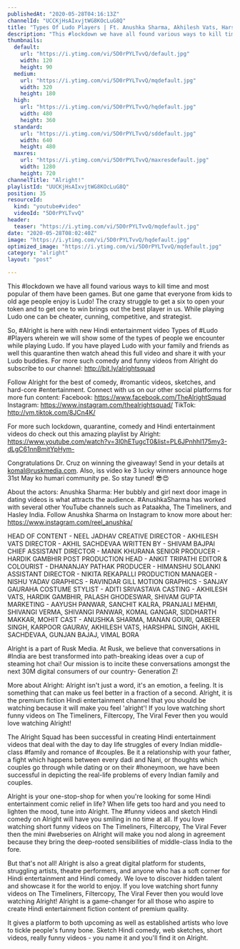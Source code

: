 ```yaml
---
publishedAt: "2020-05-28T04:16:13Z"
channelId: "UCCKjHsAIxvjtWG8KOcLuG8Q"
title: "Types Of Ludo Players | Ft. Anushka Sharma, Akhilesh Vats, Harshpal Singh, Qabeer Singh & Manan"
description: "This #lockdown we have all found various ways to kill time and most popular of them have been games. But one game that everyone from kids to old age people enjoy is Ludo! The crazy struggle to get a six to open your token and to get one to win brings out the best player in us. While playing Ludo one can be cheater, cunning, competitive, and strategist.\n\nSo, #Alright is here with new Hindi entertainment video Types of #Ludo #Players wherein we will show some of the types of people we encounter while playing Ludo. If you have played Ludo with your family and friends as well this quarantine then watch ahead this full video and share it with your Ludo buddies. For more such comedy and funny videos from Alright do subscribe to our channel: http://bit.ly/alrightsquad\n\nFollow Alright for the best of comedy, #romantic videos, sketches, and hard-core #entertainment. Connect with us on our other social platforms for more fun content: Facebook: https://www.facebook.com/TheAlrightSquad Instagram: https://www.instagram.com/thealrightsquad/ TikTok: http://vm.tiktok.com/8JCn4K/\n\nFor more such lockdown, quarantine, comedy and Hindi entertainment videos do check out this amazing playlist by Alright: https://www.youtube.com/watch?v=3l0hETugcT0&list=PL6JPnhhI175my3-dLgC61nnBmitYpHym-\n\nCongratulations Dr. Cruz on winning the giveaway! Send in your details at komal@ruskmedia.com. Also, iss video ke 3 lucky winners announce hoge 31st May ko humari community pe. So stay tuned! 😎😍\n\nAbout the actors:\nAnushka Sharma: Her bubbly and girl next door image in dating videos is what attracts the audience. #AnushkaSharma has worked with several other YouTube channels such as Pataakha, The Timeliners, and Hasley India. Follow Anushka Sharma on Instagram to know more about her: https://www.instagram.com/reel_anushka/\n\nHEAD OF CONTENT - NEEL JADHAV\nCREATIVE DIRECTOR - AKHILESH VATS\nDIRECTOR - AKHIL SACHDEVAA\nWRITTEN BY - SHIVAM BAJPAI\nCHIEF ASSISTANT DIRECTOR - MANIK KHURANA\nSENIOR PRODUCER - HARDIK GAMBHIR\nPOST PRODUCTION HEAD - ANKIT TRIPATHI\nEDITOR & COLOURIST -  DHANANJAY PATHAK\nPRODUCER - HIMANSHU SOLANKI\nASSISTANT DIRECTOR - NIKITA REKAPALLI\nPRODUCTION MANAGER - NISHU YADAV\nGRAPHICS - RAVINDAR GILL\nMOTION GRAPHICS - SANJAY GAURAHA\nCOSTUME STYLIST - ADITI SRIVASTAVA\nCASTING - AKHILESH VATS, HARDIK GAMBHIR, PALASH GHODESWAR, SHIVAM GUPTA\nMARKETING - AAYUSH PANWAR, SANCHIT KALRA, PRANJALI MEHMI, SHIVANGI VERMA, SHIVANGI PANWAR, KOMAL GANGAR, SIDDHARTH MAKKAR, MOHIT\nCAST - ANUSHKA SHARMA, MANAN GOURI, QABEER SINGH, KARPOOR GAURAV, AKHILESH VATS, HARSHPAL SINGH, AKHIL SACHDEVAA, GUNJAN BAJAJ, VIMAL BORA\n\nAlright is a part of Rusk Media. At Rusk, we believe that conversations in #India are best transformed into path-breaking ideas over a cup of steaming hot chai! Our mission is to incite these conversations amongst the next 30M digital consumers of our country- Generation Z!\n\nMore about Alright: Alright isn't just a word, it's an emotion, a feeling. It is something that can make us feel better in a fraction of a second. Alright, it is the premium fiction Hindi entertainment channel that you should be watching because it will make you feel 'alright'! If you love watching short funny videos on The Timeliners, Filtercopy, The Viral Fever then you would love watching Alright!\n\nThe Alright Squad has been successful in creating Hindi entertainment videos that deal with the day to day life struggles of every Indian middle-class #family and romance of #couples. Be it a relationship with your father, a fight which happens between every dadi and Nani, or thoughts which couples go through while dating or on their #honeymoon, we have been successful in depicting the real-life problems of every Indian family and couples.\n\nAlright is your one-stop-shop for when you're looking for some Hindi entertainment comic relief in life? When life gets too hard and you need to lighten the mood, tune into Alright. The #funny videos and sketch Hindi comedy on Alright will have you smiling in no time at all. If you love watching short funny videos on The Timeliners, Filtercopy, The Viral Fever then the mini #webseries on Alright will make you nod along in agreement because they bring the deep-rooted sensibilities of middle-class India to the fore.\n\nBut that's not all! Alright is also a great digital platform for students, struggling artists, theatre performers, and anyone who has a soft corner for Hindi entertainment and Hindi comedy. We love to discover hidden talent and showcase it for the world to enjoy. If you love watching short funny videos on The Timeliners, Filtercopy, The Viral Fever then you would love watching Alright! Alright is a game-changer for all those who aspire to create Hindi entertainment fiction content of premium quality.\n\nIt gives a platform to both upcoming as well as established artists who love to tickle people's funny bone. Sketch Hindi comedy, web sketches, short videos, really funny videos - you name it and you'll find it on Alright."
thumbnails:
  default:
    url: "https://i.ytimg.com/vi/5D0rPYLTvvQ/default.jpg"
    width: 120
    height: 90
  medium:
    url: "https://i.ytimg.com/vi/5D0rPYLTvvQ/mqdefault.jpg"
    width: 320
    height: 180
  high:
    url: "https://i.ytimg.com/vi/5D0rPYLTvvQ/hqdefault.jpg"
    width: 480
    height: 360
  standard:
    url: "https://i.ytimg.com/vi/5D0rPYLTvvQ/sddefault.jpg"
    width: 640
    height: 480
  maxres:
    url: "https://i.ytimg.com/vi/5D0rPYLTvvQ/maxresdefault.jpg"
    width: 1280
    height: 720
channelTitle: "Alright!"
playlistId: "UUCKjHsAIxvjtWG8KOcLuG8Q"
position: 35
resourceId:
  kind: "youtube#video"
  videoId: "5D0rPYLTvvQ"
header:
  teaser: "https://i.ytimg.com/vi/5D0rPYLTvvQ/mqdefault.jpg"
date: "2020-05-28T08:02:40Z"
image: "https://i.ytimg.com/vi/5D0rPYLTvvQ/hqdefault.jpg"
optimized_image: "https://i.ytimg.com/vi/5D0rPYLTvvQ/mqdefault.jpg"
category: "alright"
layout: "post"

---
```

This #lockdown we have all found various ways to kill time and most popular of them have been games. But one game that everyone from kids to old age people enjoy is Ludo! The crazy struggle to get a six to open your token and to get one to win brings out the best player in us. While playing Ludo one can be cheater, cunning, competitive, and strategist.

So, #Alright is here with new Hindi entertainment video Types of #Ludo #Players wherein we will show some of the types of people we encounter while playing Ludo. If you have played Ludo with your family and friends as well this quarantine then watch ahead this full video and share it with your Ludo buddies. For more such comedy and funny videos from Alright do subscribe to our channel: http://bit.ly/alrightsquad

Follow Alright for the best of comedy, #romantic videos, sketches, and hard-core #entertainment. Connect with us on our other social platforms for more fun content: Facebook: https://www.facebook.com/TheAlrightSquad Instagram: https://www.instagram.com/thealrightsquad/ TikTok: http://vm.tiktok.com/8JCn4K/

For more such lockdown, quarantine, comedy and Hindi entertainment videos do check out this amazing playlist by Alright: https://www.youtube.com/watch?v=3l0hETugcT0&list=PL6JPnhhI175my3-dLgC61nnBmitYpHym-

Congratulations Dr. Cruz on winning the giveaway! Send in your details at komal@ruskmedia.com. Also, iss video ke 3 lucky winners announce hoge 31st May ko humari community pe. So stay tuned! 😎😍

About the actors:
Anushka Sharma: Her bubbly and girl next door image in dating videos is what attracts the audience. #AnushkaSharma has worked with several other YouTube channels such as Pataakha, The Timeliners, and Hasley India. Follow Anushka Sharma on Instagram to know more about her: https://www.instagram.com/reel_anushka/

HEAD OF CONTENT - NEEL JADHAV
CREATIVE DIRECTOR - AKHILESH VATS
DIRECTOR - AKHIL SACHDEVAA
WRITTEN BY - SHIVAM BAJPAI
CHIEF ASSISTANT DIRECTOR - MANIK KHURANA
SENIOR PRODUCER - HARDIK GAMBHIR
POST PRODUCTION HEAD - ANKIT TRIPATHI
EDITOR & COLOURIST -  DHANANJAY PATHAK
PRODUCER - HIMANSHU SOLANKI
ASSISTANT DIRECTOR - NIKITA REKAPALLI
PRODUCTION MANAGER - NISHU YADAV
GRAPHICS - RAVINDAR GILL
MOTION GRAPHICS - SANJAY GAURAHA
COSTUME STYLIST - ADITI SRIVASTAVA
CASTING - AKHILESH VATS, HARDIK GAMBHIR, PALASH GHODESWAR, SHIVAM GUPTA
MARKETING - AAYUSH PANWAR, SANCHIT KALRA, PRANJALI MEHMI, SHIVANGI VERMA, SHIVANGI PANWAR, KOMAL GANGAR, SIDDHARTH MAKKAR, MOHIT
CAST - ANUSHKA SHARMA, MANAN GOURI, QABEER SINGH, KARPOOR GAURAV, AKHILESH VATS, HARSHPAL SINGH, AKHIL SACHDEVAA, GUNJAN BAJAJ, VIMAL BORA

Alright is a part of Rusk Media. At Rusk, we believe that conversations in #India are best transformed into path-breaking ideas over a cup of steaming hot chai! Our mission is to incite these conversations amongst the next 30M digital consumers of our country- Generation Z!

More about Alright: Alright isn't just a word, it's an emotion, a feeling. It is something that can make us feel better in a fraction of a second. Alright, it is the premium fiction Hindi entertainment channel that you should be watching because it will make you feel 'alright'! If you love watching short funny videos on The Timeliners, Filtercopy, The Viral Fever then you would love watching Alright!

The Alright Squad has been successful in creating Hindi entertainment videos that deal with the day to day life struggles of every Indian middle-class #family and romance of #couples. Be it a relationship with your father, a fight which happens between every dadi and Nani, or thoughts which couples go through while dating or on their #honeymoon, we have been successful in depicting the real-life problems of every Indian family and couples.

Alright is your one-stop-shop for when you're looking for some Hindi entertainment comic relief in life? When life gets too hard and you need to lighten the mood, tune into Alright. The #funny videos and sketch Hindi comedy on Alright will have you smiling in no time at all. If you love watching short funny videos on The Timeliners, Filtercopy, The Viral Fever then the mini #webseries on Alright will make you nod along in agreement because they bring the deep-rooted sensibilities of middle-class India to the fore.

But that's not all! Alright is also a great digital platform for students, struggling artists, theatre performers, and anyone who has a soft corner for Hindi entertainment and Hindi comedy. We love to discover hidden talent and showcase it for the world to enjoy. If you love watching short funny videos on The Timeliners, Filtercopy, The Viral Fever then you would love watching Alright! Alright is a game-changer for all those who aspire to create Hindi entertainment fiction content of premium quality.

It gives a platform to both upcoming as well as established artists who love to tickle people's funny bone. Sketch Hindi comedy, web sketches, short videos, really funny videos - you name it and you'll find it on Alright.